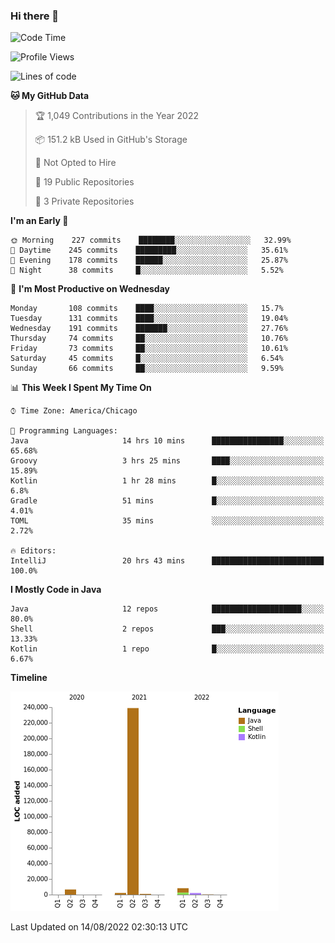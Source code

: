 ### Hi there 👋


<!--START_SECTION:waka-->
![Code Time](http://img.shields.io/badge/Code%20Time-2%2C463%20hrs%2040%20mins-blue)

![Profile Views](http://img.shields.io/badge/Profile%20Views-1-blue)

![Lines of code](https://img.shields.io/badge/From%20Hello%20World%20I%27ve%20Written-259%20Thousand%20lines%20of%20code-blue)

**🐱 My GitHub Data** 

> 🏆 1,049 Contributions in the Year 2022
 > 
> 📦 151.2 kB Used in GitHub's Storage 
 > 
> 🚫 Not Opted to Hire
 > 
> 📜 19 Public Repositories 
 > 
> 🔑 3 Private Repositories  
 > 
**I'm an Early 🐤** 

```text
🌞 Morning    227 commits    ████████░░░░░░░░░░░░░░░░░   32.99% 
🌆 Daytime    245 commits    █████████░░░░░░░░░░░░░░░░   35.61% 
🌃 Evening    178 commits    ██████░░░░░░░░░░░░░░░░░░░   25.87% 
🌙 Night      38 commits     █░░░░░░░░░░░░░░░░░░░░░░░░   5.52%

```
📅 **I'm Most Productive on Wednesday** 

```text
Monday       108 commits    ████░░░░░░░░░░░░░░░░░░░░░   15.7% 
Tuesday      131 commits    ████░░░░░░░░░░░░░░░░░░░░░   19.04% 
Wednesday    191 commits    ███████░░░░░░░░░░░░░░░░░░   27.76% 
Thursday     74 commits     ██░░░░░░░░░░░░░░░░░░░░░░░   10.76% 
Friday       73 commits     ██░░░░░░░░░░░░░░░░░░░░░░░   10.61% 
Saturday     45 commits     █░░░░░░░░░░░░░░░░░░░░░░░░   6.54% 
Sunday       66 commits     ██░░░░░░░░░░░░░░░░░░░░░░░   9.59%

```


📊 **This Week I Spent My Time On** 

```text
⌚︎ Time Zone: America/Chicago

💬 Programming Languages: 
Java                     14 hrs 10 mins      ████████████████░░░░░░░░░   65.68% 
Groovy                   3 hrs 25 mins       ████░░░░░░░░░░░░░░░░░░░░░   15.89% 
Kotlin                   1 hr 28 mins        █░░░░░░░░░░░░░░░░░░░░░░░░   6.8% 
Gradle                   51 mins             █░░░░░░░░░░░░░░░░░░░░░░░░   4.01% 
TOML                     35 mins             ░░░░░░░░░░░░░░░░░░░░░░░░░   2.72%

🔥 Editors: 
IntelliJ                 20 hrs 43 mins      █████████████████████████   100.0%

```

**I Mostly Code in Java** 

```text
Java                     12 repos            ████████████████████░░░░░   80.0% 
Shell                    2 repos             ███░░░░░░░░░░░░░░░░░░░░░░   13.33% 
Kotlin                   1 repo              █░░░░░░░░░░░░░░░░░░░░░░░░   6.67%

```


**Timeline**

![Chart not found](https://raw.githubusercontent.com/powercasgamer/powercasgamer/master/charts/bar_graph.png) 


 Last Updated on 14/08/2022 02:30:13 UTC
<!--END_SECTION:waka-->
